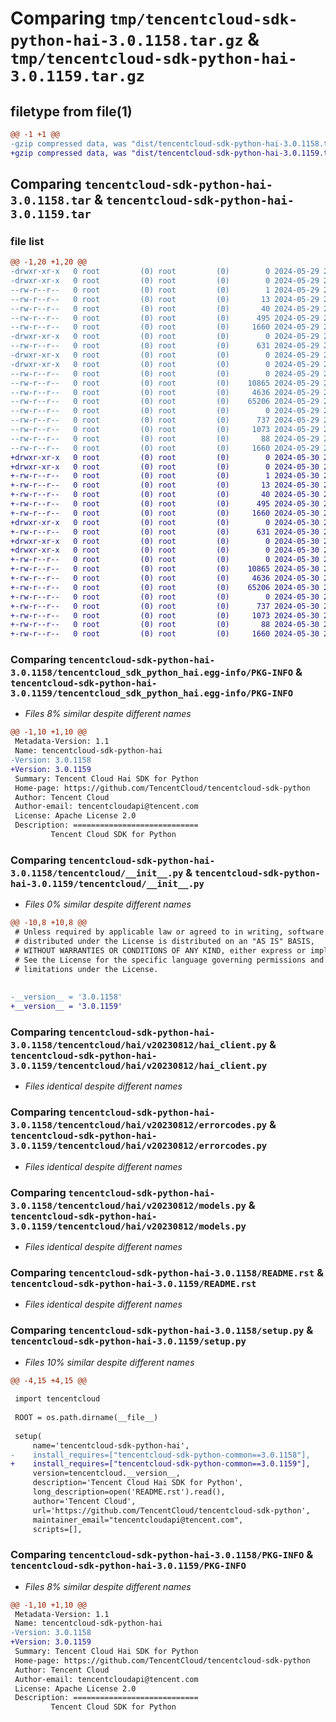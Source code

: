 # Comparing `tmp/tencentcloud-sdk-python-hai-3.0.1158.tar.gz` & `tmp/tencentcloud-sdk-python-hai-3.0.1159.tar.gz`

## filetype from file(1)

```diff
@@ -1 +1 @@
-gzip compressed data, was "dist/tencentcloud-sdk-python-hai-3.0.1158.tar", last modified: Wed May 29 20:44:50 2024, max compression
+gzip compressed data, was "dist/tencentcloud-sdk-python-hai-3.0.1159.tar", last modified: Thu May 30 20:55:29 2024, max compression
```

## Comparing `tencentcloud-sdk-python-hai-3.0.1158.tar` & `tencentcloud-sdk-python-hai-3.0.1159.tar`

### file list

```diff
@@ -1,20 +1,20 @@
-drwxr-xr-x   0 root         (0) root         (0)        0 2024-05-29 20:44:50.000000 tencentcloud-sdk-python-hai-3.0.1158/
-drwxr-xr-x   0 root         (0) root         (0)        0 2024-05-29 20:44:50.000000 tencentcloud-sdk-python-hai-3.0.1158/tencentcloud_sdk_python_hai.egg-info/
--rw-r--r--   0 root         (0) root         (0)        1 2024-05-29 20:44:50.000000 tencentcloud-sdk-python-hai-3.0.1158/tencentcloud_sdk_python_hai.egg-info/dependency_links.txt
--rw-r--r--   0 root         (0) root         (0)       13 2024-05-29 20:44:50.000000 tencentcloud-sdk-python-hai-3.0.1158/tencentcloud_sdk_python_hai.egg-info/top_level.txt
--rw-r--r--   0 root         (0) root         (0)       40 2024-05-29 20:44:50.000000 tencentcloud-sdk-python-hai-3.0.1158/tencentcloud_sdk_python_hai.egg-info/requires.txt
--rw-r--r--   0 root         (0) root         (0)      495 2024-05-29 20:44:50.000000 tencentcloud-sdk-python-hai-3.0.1158/tencentcloud_sdk_python_hai.egg-info/SOURCES.txt
--rw-r--r--   0 root         (0) root         (0)     1660 2024-05-29 20:44:50.000000 tencentcloud-sdk-python-hai-3.0.1158/tencentcloud_sdk_python_hai.egg-info/PKG-INFO
-drwxr-xr-x   0 root         (0) root         (0)        0 2024-05-29 20:44:50.000000 tencentcloud-sdk-python-hai-3.0.1158/tencentcloud/
--rw-r--r--   0 root         (0) root         (0)      631 2024-05-29 20:44:50.000000 tencentcloud-sdk-python-hai-3.0.1158/tencentcloud/__init__.py
-drwxr-xr-x   0 root         (0) root         (0)        0 2024-05-29 20:44:50.000000 tencentcloud-sdk-python-hai-3.0.1158/tencentcloud/hai/
-drwxr-xr-x   0 root         (0) root         (0)        0 2024-05-29 20:44:50.000000 tencentcloud-sdk-python-hai-3.0.1158/tencentcloud/hai/v20230812/
--rw-r--r--   0 root         (0) root         (0)        0 2024-05-29 20:44:50.000000 tencentcloud-sdk-python-hai-3.0.1158/tencentcloud/hai/v20230812/__init__.py
--rw-r--r--   0 root         (0) root         (0)    10865 2024-05-29 20:44:50.000000 tencentcloud-sdk-python-hai-3.0.1158/tencentcloud/hai/v20230812/hai_client.py
--rw-r--r--   0 root         (0) root         (0)     4636 2024-05-29 20:44:50.000000 tencentcloud-sdk-python-hai-3.0.1158/tencentcloud/hai/v20230812/errorcodes.py
--rw-r--r--   0 root         (0) root         (0)    65206 2024-05-29 20:44:50.000000 tencentcloud-sdk-python-hai-3.0.1158/tencentcloud/hai/v20230812/models.py
--rw-r--r--   0 root         (0) root         (0)        0 2024-05-29 20:44:50.000000 tencentcloud-sdk-python-hai-3.0.1158/tencentcloud/hai/__init__.py
--rw-r--r--   0 root         (0) root         (0)      737 2024-05-29 20:44:50.000000 tencentcloud-sdk-python-hai-3.0.1158/README.rst
--rw-r--r--   0 root         (0) root         (0)     1073 2024-05-29 20:44:50.000000 tencentcloud-sdk-python-hai-3.0.1158/setup.py
--rw-r--r--   0 root         (0) root         (0)       88 2024-05-29 20:44:50.000000 tencentcloud-sdk-python-hai-3.0.1158/setup.cfg
--rw-r--r--   0 root         (0) root         (0)     1660 2024-05-29 20:44:50.000000 tencentcloud-sdk-python-hai-3.0.1158/PKG-INFO
+drwxr-xr-x   0 root         (0) root         (0)        0 2024-05-30 20:55:29.000000 tencentcloud-sdk-python-hai-3.0.1159/
+drwxr-xr-x   0 root         (0) root         (0)        0 2024-05-30 20:55:29.000000 tencentcloud-sdk-python-hai-3.0.1159/tencentcloud_sdk_python_hai.egg-info/
+-rw-r--r--   0 root         (0) root         (0)        1 2024-05-30 20:55:29.000000 tencentcloud-sdk-python-hai-3.0.1159/tencentcloud_sdk_python_hai.egg-info/dependency_links.txt
+-rw-r--r--   0 root         (0) root         (0)       13 2024-05-30 20:55:29.000000 tencentcloud-sdk-python-hai-3.0.1159/tencentcloud_sdk_python_hai.egg-info/top_level.txt
+-rw-r--r--   0 root         (0) root         (0)       40 2024-05-30 20:55:29.000000 tencentcloud-sdk-python-hai-3.0.1159/tencentcloud_sdk_python_hai.egg-info/requires.txt
+-rw-r--r--   0 root         (0) root         (0)      495 2024-05-30 20:55:29.000000 tencentcloud-sdk-python-hai-3.0.1159/tencentcloud_sdk_python_hai.egg-info/SOURCES.txt
+-rw-r--r--   0 root         (0) root         (0)     1660 2024-05-30 20:55:29.000000 tencentcloud-sdk-python-hai-3.0.1159/tencentcloud_sdk_python_hai.egg-info/PKG-INFO
+drwxr-xr-x   0 root         (0) root         (0)        0 2024-05-30 20:55:29.000000 tencentcloud-sdk-python-hai-3.0.1159/tencentcloud/
+-rw-r--r--   0 root         (0) root         (0)      631 2024-05-30 20:55:28.000000 tencentcloud-sdk-python-hai-3.0.1159/tencentcloud/__init__.py
+drwxr-xr-x   0 root         (0) root         (0)        0 2024-05-30 20:55:29.000000 tencentcloud-sdk-python-hai-3.0.1159/tencentcloud/hai/
+drwxr-xr-x   0 root         (0) root         (0)        0 2024-05-30 20:55:29.000000 tencentcloud-sdk-python-hai-3.0.1159/tencentcloud/hai/v20230812/
+-rw-r--r--   0 root         (0) root         (0)        0 2024-05-30 20:55:28.000000 tencentcloud-sdk-python-hai-3.0.1159/tencentcloud/hai/v20230812/__init__.py
+-rw-r--r--   0 root         (0) root         (0)    10865 2024-05-30 20:55:28.000000 tencentcloud-sdk-python-hai-3.0.1159/tencentcloud/hai/v20230812/hai_client.py
+-rw-r--r--   0 root         (0) root         (0)     4636 2024-05-30 20:55:28.000000 tencentcloud-sdk-python-hai-3.0.1159/tencentcloud/hai/v20230812/errorcodes.py
+-rw-r--r--   0 root         (0) root         (0)    65206 2024-05-30 20:55:28.000000 tencentcloud-sdk-python-hai-3.0.1159/tencentcloud/hai/v20230812/models.py
+-rw-r--r--   0 root         (0) root         (0)        0 2024-05-30 20:55:28.000000 tencentcloud-sdk-python-hai-3.0.1159/tencentcloud/hai/__init__.py
+-rw-r--r--   0 root         (0) root         (0)      737 2024-05-30 20:55:28.000000 tencentcloud-sdk-python-hai-3.0.1159/README.rst
+-rw-r--r--   0 root         (0) root         (0)     1073 2024-05-30 20:55:28.000000 tencentcloud-sdk-python-hai-3.0.1159/setup.py
+-rw-r--r--   0 root         (0) root         (0)       88 2024-05-30 20:55:29.000000 tencentcloud-sdk-python-hai-3.0.1159/setup.cfg
+-rw-r--r--   0 root         (0) root         (0)     1660 2024-05-30 20:55:29.000000 tencentcloud-sdk-python-hai-3.0.1159/PKG-INFO
```

### Comparing `tencentcloud-sdk-python-hai-3.0.1158/tencentcloud_sdk_python_hai.egg-info/PKG-INFO` & `tencentcloud-sdk-python-hai-3.0.1159/tencentcloud_sdk_python_hai.egg-info/PKG-INFO`

 * *Files 8% similar despite different names*

```diff
@@ -1,10 +1,10 @@
 Metadata-Version: 1.1
 Name: tencentcloud-sdk-python-hai
-Version: 3.0.1158
+Version: 3.0.1159
 Summary: Tencent Cloud Hai SDK for Python
 Home-page: https://github.com/TencentCloud/tencentcloud-sdk-python
 Author: Tencent Cloud
 Author-email: tencentcloudapi@tencent.com
 License: Apache License 2.0
 Description: ============================
         Tencent Cloud SDK for Python
```

### Comparing `tencentcloud-sdk-python-hai-3.0.1158/tencentcloud/__init__.py` & `tencentcloud-sdk-python-hai-3.0.1159/tencentcloud/__init__.py`

 * *Files 0% similar despite different names*

```diff
@@ -10,8 +10,8 @@
 # Unless required by applicable law or agreed to in writing, software
 # distributed under the License is distributed on an "AS IS" BASIS,
 # WITHOUT WARRANTIES OR CONDITIONS OF ANY KIND, either express or implied.
 # See the License for the specific language governing permissions and
 # limitations under the License.
 
 
-__version__ = '3.0.1158'
+__version__ = '3.0.1159'
```

### Comparing `tencentcloud-sdk-python-hai-3.0.1158/tencentcloud/hai/v20230812/hai_client.py` & `tencentcloud-sdk-python-hai-3.0.1159/tencentcloud/hai/v20230812/hai_client.py`

 * *Files identical despite different names*

### Comparing `tencentcloud-sdk-python-hai-3.0.1158/tencentcloud/hai/v20230812/errorcodes.py` & `tencentcloud-sdk-python-hai-3.0.1159/tencentcloud/hai/v20230812/errorcodes.py`

 * *Files identical despite different names*

### Comparing `tencentcloud-sdk-python-hai-3.0.1158/tencentcloud/hai/v20230812/models.py` & `tencentcloud-sdk-python-hai-3.0.1159/tencentcloud/hai/v20230812/models.py`

 * *Files identical despite different names*

### Comparing `tencentcloud-sdk-python-hai-3.0.1158/README.rst` & `tencentcloud-sdk-python-hai-3.0.1159/README.rst`

 * *Files identical despite different names*

### Comparing `tencentcloud-sdk-python-hai-3.0.1158/setup.py` & `tencentcloud-sdk-python-hai-3.0.1159/setup.py`

 * *Files 10% similar despite different names*

```diff
@@ -4,15 +4,15 @@
 
 import tencentcloud
 
 ROOT = os.path.dirname(__file__)
 
 setup(
     name='tencentcloud-sdk-python-hai',
-    install_requires=["tencentcloud-sdk-python-common==3.0.1158"],
+    install_requires=["tencentcloud-sdk-python-common==3.0.1159"],
     version=tencentcloud.__version__,
     description='Tencent Cloud Hai SDK for Python',
     long_description=open('README.rst').read(),
     author='Tencent Cloud',
     url='https://github.com/TencentCloud/tencentcloud-sdk-python',
     maintainer_email="tencentcloudapi@tencent.com",
     scripts=[],
```

### Comparing `tencentcloud-sdk-python-hai-3.0.1158/PKG-INFO` & `tencentcloud-sdk-python-hai-3.0.1159/PKG-INFO`

 * *Files 8% similar despite different names*

```diff
@@ -1,10 +1,10 @@
 Metadata-Version: 1.1
 Name: tencentcloud-sdk-python-hai
-Version: 3.0.1158
+Version: 3.0.1159
 Summary: Tencent Cloud Hai SDK for Python
 Home-page: https://github.com/TencentCloud/tencentcloud-sdk-python
 Author: Tencent Cloud
 Author-email: tencentcloudapi@tencent.com
 License: Apache License 2.0
 Description: ============================
         Tencent Cloud SDK for Python
```

